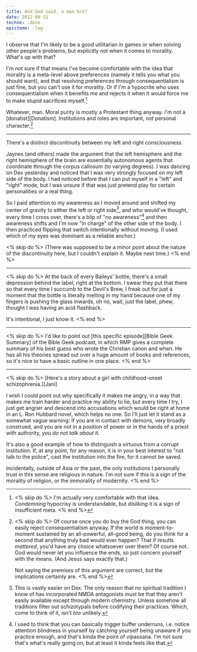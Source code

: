 ```yaml
---
title: And God said, u man bro?
date: 2012-09-21
techne: :done
episteme: :log
---
```


I observe that I'm likely to be a good utilitarian in games or when solving other people's problems, but explicitly not when it comes to morality. What's up with that?

I'm not sure if that means I've become comfortable with the idea that morality is a meta-level above preferences (namely it tells you what you should want), and that resolving preferences through consequentialism is just fine, but you can't use it for morality. Or if I'm a hypocrite who uses consequentialism when it benefits me and rejects it when it would force me to make stupid sacrifices myself.[^socio]

[^socio]:
    <% skip do %>
    I'm actually very comfortable with that idea. *Condemning* hypocrisy is understandable, but *disliking* it is a sign of insufficient meta.
    <% end %>

Whatever, man. Moral purity is mostly a Protestant thing anyway. I'm not a [donatist][Donatism]. Institutions and roles are important, not personal character.[^virtue]

[^virtue]:
    <% skip do %>
    Of course once you do buy the God thing, you can easily reject consequentialism anyway. If the world is moment-to-moment sustained by an all-powerful, all-good being, do you think for a second that anything truly bad would ever happen? That if results *mattered*, you'd have any choice whatsoever over them? Of course not. God would never let you influence the ends, so just concern yourself with the means. (And Jesus says exactly that.)

    Not saying the premises of this argument are correct, but the implications certainly are.
    <% end %>

---

There's a distinct discontinuity between my left and right consciousness.

Jaynes (and others) made the argument that the left hemisphere and the right hemisphere of the brain are essentially autonomous agents that coordinate through the corpus callosum (to varying degrees). I was dancing on Dex yesterday and noticed that I was very strongly focused on my left side of the body. I had noticed before that I can put myself in a "left" and "right" mode, but I was unsure if that was just pretend play for certain personalities or a real thing.

So I paid attention to my awareness as I moved around and shifted my center of gravity to either the left or right side[^dxm], and who would've thought, every time I cross over, there's a blip of "no awareness"[^blip] and then awareness shifts and I'm now "in charge" of the other side of the body. I then practiced flipping that switch intentionally without moving. (I used which of my eyes was dominant as a reliable anchor.)

<% skip do %>
(There was supposed to be a minor point about the nature of the discontinuity here, but I couldn't explain it. Maybe next time.)
<% end %>

[^dxm]:
    This is vastly easier on Dex. The only reason that no spiritual tradition I know of has incorporated NMDA antagonists must be that they aren't easily available except through modern chemistry. Unless somehow all traditions filter out schizotypals before codifying their practices. Which, come to think of it, isn't *too* unlikely.

[^blip]:
    I used to think that you can basically trigger buffer underruns, i.e. notice attention blindness in yourself by catching yourself being unaware if you practice enough, and that's kinda the point of vipassana. I'm not sure that's what's really going on, but at least it kinda feels like that.

---

<% skip do %>
At the back of every Baileys' bottle, there's a small depression behind the label, right at the bottom. I swear they put that there so that every time I succumb to the Devil's Brew, I freak out for just a moment that the bottle is literally melting in my hand because one of my fingers is pushing the glass inwards, oh no, wait, just the label, phew, thought I was having an acid flashback.

It's intentional, I just know it.
<% end %>

---

<% skip do %>
I'd like to point out [this specific episode][Bible Geek Summary] of the Bible Geek podcast, in which RMP gives a complete summary of his best guess who wrote the Christian canon and when. He has all his theories spread out over a huge amount of books and references, so it's nice to have a basic outline in one place.
<% end %>

---

<% skip do %>
[Here's a story about a girl with childhood-onset schizophrenia.][Jani]

I wish I could point out why specifically it makes me angry, in a way that makes me train harder and practice my ability to lie, but every time I try, I just get angrier and descend into accusations which would be right at home in an L. Ron Hubbard novel, which helps no one. So I'll just let it stand as a somewhat vague warning: If you are in contact with demons, very broadly construed, and you are not in a position of power or in the hands of a priest with authority, *you do not talk about it*.

It's also a good example of how to distinguish a virtuous from a corrupt institution. If, at any point, for any reason, it is in your best interest to "not talk to the police", cast the institution into the fire, for it cannot be saved.

Incidentally, outside of Asia or the past, the only institutions I personally trust in this sense are religious in nature. I'm not sure if this is a sign of the morality of religion, or the immorality of modernity.
<% end %>
